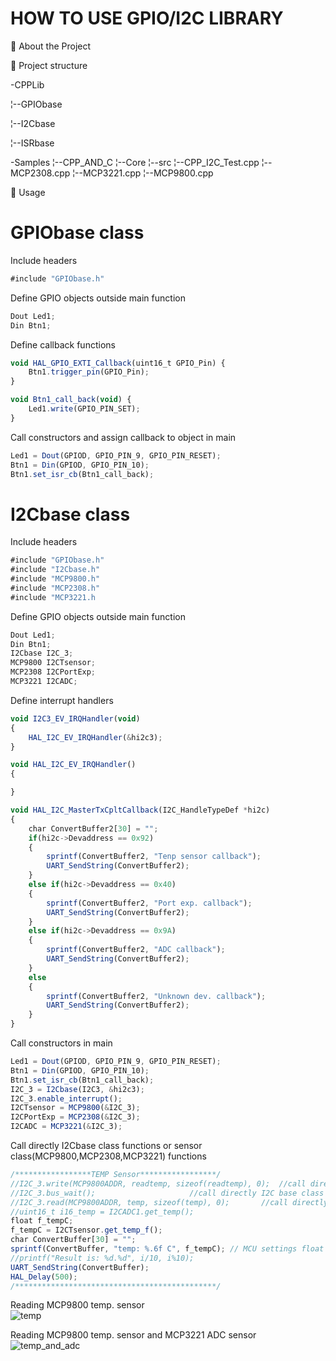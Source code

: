 # HOW TO USE GPIO/I2C LIBRARY

🌟 About the Project

👀 Project structure

-CPPLib

   ¦--GPIObase
   
   ¦--I2Cbase
   
   ¦--ISRbase

   
-Samples
   ¦--CPP_AND_C
   	¦--Core
    	  ¦--src
   	      ¦--CPP_I2C_Test.cpp
	      ¦--MCP2308.cpp
	      ¦--MCP3221.cpp
	      ¦--MCP9800.cpp


👀 Usage

# GPIObase class

Include headers
```javascript
#include "GPIObase.h"
```

Define GPIO objects outside main function
```javascript
Dout Led1;
Din Btn1;
```

Define callback functions
```javascript
void HAL_GPIO_EXTI_Callback(uint16_t GPIO_Pin) {
	Btn1.trigger_pin(GPIO_Pin);
}

void Btn1_call_back(void) {
	Led1.write(GPIO_PIN_SET);
}
```


Call constructors and assign callback to object in main
```javascript
Led1 = Dout(GPIOD, GPIO_PIN_9, GPIO_PIN_RESET);
Btn1 = Din(GPIOD, GPIO_PIN_10);
Btn1.set_isr_cb(Btn1_call_back);
```

# I2Cbase class

Include headers
```javascript
#include "GPIObase.h"
#include "I2Cbase.h"
#include "MCP9800.h"
#include "MCP2308.h"
#include "MCP3221.h
```

Define GPIO objects outside main function
```javascript
Dout Led1;
Din Btn1;
I2Cbase I2C_3;
MCP9800 I2CTsensor;
MCP2308 I2CPortExp;
MCP3221 I2CADC;
```

Define interrupt handlers
```javascript
void I2C3_EV_IRQHandler(void)
{
	HAL_I2C_EV_IRQHandler(&hi2c3);
}

void HAL_I2C_EV_IRQHandler()
{

}

void HAL_I2C_MasterTxCpltCallback(I2C_HandleTypeDef *hi2c)
{
	char ConvertBuffer2[30] = "";
	if(hi2c->Devaddress == 0x92)
	{
		sprintf(ConvertBuffer2, "Tenp sensor callback");
		UART_SendString(ConvertBuffer2);
	}
	else if(hi2c->Devaddress == 0x40)
	{
		sprintf(ConvertBuffer2, "Port exp. callback");
		UART_SendString(ConvertBuffer2);
	}
	else if(hi2c->Devaddress == 0x9A)
	{
		sprintf(ConvertBuffer2, "ADC callback");
		UART_SendString(ConvertBuffer2);
	}
	else
	{
		sprintf(ConvertBuffer2, "Unknown dev. callback");
		UART_SendString(ConvertBuffer2);
	}
}
```

Call constructors in main
```javascript
Led1 = Dout(GPIOD, GPIO_PIN_9, GPIO_PIN_RESET);
Btn1 = Din(GPIOD, GPIO_PIN_10);
Btn1.set_isr_cb(Btn1_call_back);
I2C_3 = I2Cbase(I2C3, &hi2c3);
I2C_3.enable_interrupt();
I2CTsensor = MCP9800(&I2C_3);
I2CPortExp = MCP2308(&I2C_3);
I2CADC = MCP3221(&I2C_3);
```

Call directly I2Cbase class functions or sensor class(MCP9800,MCP2308,MCP3221) functions
```javascript
/*****************TEMP Sensor*****************/
//I2C_3.write(MCP9800ADDR, readtemp, sizeof(readtemp), 0);	//call directly I2C base class functions
//I2C_3.bus_wait();						//call directly I2C base class functions
//I2C_3.read(MCP9800ADDR, temp, sizeof(temp), 0);		//call directly I2C base class functions
//uint16_t i16_temp = I2CADC1.get_temp();
float f_tempC;
f_tempC = I2CTsensor.get_temp_f();
char ConvertBuffer[30] = "";
sprintf(ConvertBuffer, "temp: %.6f C", f_tempC); // MCU settings float printf enabled
//printf("Result is: %d.%d", i/10, i%10);
UART_SendString(ConvertBuffer);
HAL_Delay(500);
/*********************************************/
```

Reading MCP9800 temp. sensor  
![temp](https://github.com/user-attachments/assets/7af84153-15ee-4322-9660-dc6660208a99)

Reading MCP9800 temp. sensor and MCP3221 ADC sensor
![temp_and_adc](https://github.com/user-attachments/assets/6aef2aad-bae2-44d6-a07f-189dbf27e9ed)
